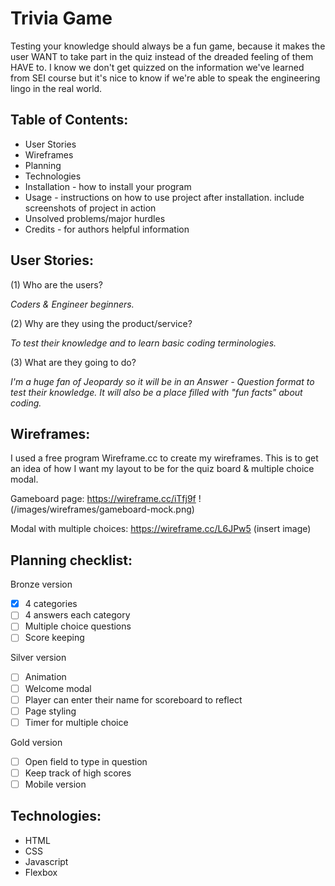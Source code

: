 # Trivia Game

Testing your knowledge should always be a fun game, because it makes the user WANT to take part in the quiz instead of the dreaded feeling of them HAVE to. I know we don't get quizzed on the information we've learned from SEI course but it's nice to know if we're able to speak the engineering lingo in the real world. 

## Table of Contents:
- User Stories
- Wireframes
- Planning
- Technologies
- Installation - how to install your program
- Usage - instructions on how to use project after installation. include screenshots of project in action
- Unsolved problems/major hurdles
- Credits - for authors helpful information


## User Stories:

(1) Who are the users?

*Coders & Engineer beginners.*

(2) Why are they using the product/service?

*To test their knowledge and to learn basic coding terminologies.*

(3) What are they going to do?

*I'm a huge fan of Jeopardy so it will be in an Answer - Question format to test their knowledge. It will also be a place filled with "fun facts" about coding.*

## Wireframes:
I used a free program Wireframe.cc to create my wireframes. This is to get an idea of how I want my layout to be for the quiz board & multiple choice modal.

Gameboard page: https://wireframe.cc/iTfj9f
!(/images/wireframes/gameboard-mock.png)

Modal with multiple choices: https://wireframe.cc/L6JPw5
(insert image)


## Planning checklist:

Bronze version
- [x] 4 categories
- [ ] 4 answers each category
- [ ] Multiple choice questions
- [ ] Score keeping

Silver version
- [ ] Animation
- [ ] Welcome modal
- [ ] Player can enter their name for scoreboard to reflect
- [ ] Page styling
- [ ] Timer for multiple choice

Gold version
- [ ] Open field to type in question
- [ ] Keep track of high scores
- [ ] Mobile version

## Technologies:
- HTML
- CSS
- Javascript
- Flexbox
